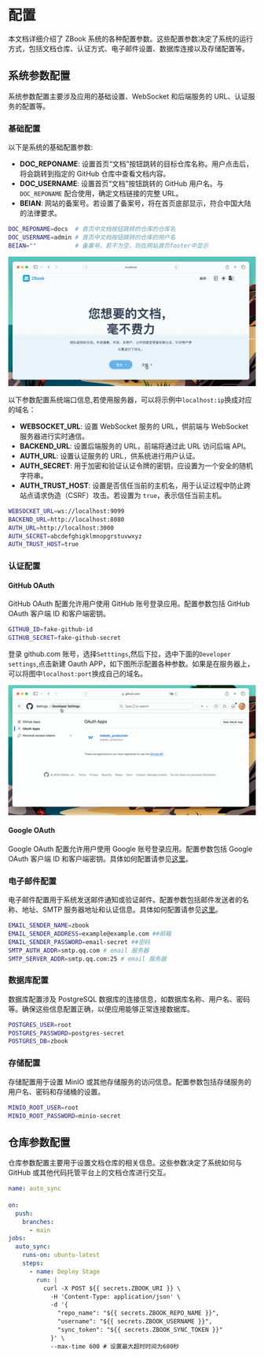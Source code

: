 # 配置

本文档详细介绍了 ZBook 系统的各种配置参数。这些配置参数决定了系统的运行方式，包括文档仓库、认证方式、电子邮件设置、数据库连接以及存储配置等。

## 系统参数配置

系统参数配置主要涉及应用的基础设置、WebSocket 和后端服务的 URL、认证服务的配置等。

### 基础配置

以下是系统的基础配置参数:

- **DOC_REPONAME**: 设置首页“文档”按钮跳转的目标仓库名称。用户点击后，将会跳转到指定的 GitHub 仓库中查看文档内容。
- **DOC_USERNAME**: 设置首页“文档”按钮跳转的 GitHub 用户名。与 `DOC_REPONAME` 配合使用，确定文档链接的完整 URL。
- **BEIAN**: 网站的备案号。若设置了备案号，将在首页底部显示，符合中国大陆的法律要求。

```bash
DOC_REPONAME=docs  # 首页中文档按钮跳转的仓库的仓库名
DOC_USERNAME=admin # 首页中文档按钮跳转的仓库的用户名
BEIAN=""           # 备案号，若不为空，则在网站首页footer中显示
```

![doc](./assets/doc.gif)

以下参数配置系统端口信息,若使用服务器，可以将示例中`localhost:ip`换成对应的域名：

- **WEBSOCKET_URL**: 设置 WebSocket 服务的 URL，供前端与 WebSocket 服务器进行实时通信。
- **BACKEND_URL**: 设置后端服务的 URL，前端将通过此 URL 访问后端 API。
- **AUTH_URL**: 设置认证服务的 URL，供系统进行用户认证。
- **AUTH_SECRET**: 用于加密和验证认证令牌的密钥，应设置为一个安全的随机字符串。
- **AUTH_TRUST_HOST**: 设置是否信任当前的主机名，用于认证过程中防止跨站点请求伪造（CSRF）攻击。若设置为 `true`，表示信任当前主机。

```bash
WEBSOCKET_URL=ws://localhost:9099
BACKEND_URL=http://localhost:8080
AUTH_URL=http://localhost:3000
AUTH_SECRET=abcdefghigklmnopgrstuvwxyz
AUTH_TRUST_HOST=true
```

### 认证配置

#### GitHub OAuth

GitHub OAuth 配置允许用户使用 GitHub 账号登录应用。配置参数包括 GitHub OAuth 客户端 ID 和客户端密钥。

```bash
GITHUB_ID=fake-github-id
GITHUB_SECRET=fake-github-secret
```

登录 github.com 账号，选择`Setttings`,然后下拉，选中下面的`Developer settings`,点击新建 Oauth APP，如下图所示配置各种参数。如果是在服务器上，可以将图中`localhost:port`换成自己的域名。

![oauth_github](./assets/oauth_github.gif)

#### Google OAuth

Google OAuth 配置允许用户使用 Google 账号登录应用。配置参数包括 Google OAuth 客户端 ID 和客户端密钥。具体如何配置请参见[这里](https://medium.com/@tony.infisical/guide-to-using-oauth-2-0-to-access-google-apis-dead94d6866d)。

### 电子邮件配置

电子邮件配置用于系统发送邮件通知或验证邮件。配置参数包括邮件发送者的名称、地址、SMTP 服务器地址和认证信息。具体如何配置请参见[这里](https://mailtrap.io/blog/gmail-smtp/)。

```bash
EMAIL_SENDER_NAME=zbook
EMAIL_SENDER_ADDRESS=example@example.com ##邮箱
EMAIL_SENDER_PASSWORD=email-secret ##密码
SMTP_AUTH_ADDR=smtp.qq.com # email 服务器
SMTP_SERVER_ADDR=smtp.qq.com:25 # email 服务器
```

### 数据库配置

数据库配置涉及 PostgreSQL 数据库的连接信息，如数据库名称、用户名、密码等。确保这些信息配置正确，以便应用能够正常连接数据库。

```bash
POSTGRES_USER=root
POSTGRES_PASSWORD=postgres-secret
POSTGRES_DB=zbook
```

### 存储配置

存储配置用于设置 MinIO 或其他存储服务的访问信息。配置参数包括存储服务的用户名、密码和存储桶的设置。

```bash
MINIO_ROOT_USER=root
MINIO_ROOT_PASSWORD=minio-secret
```

## 仓库参数配置

仓库参数配置主要用于设置文档仓库的相关信息。这些参数决定了系统如何与 GitHub 或其他代码托管平台上的文档仓库进行交互。

```yaml
name: auto_sync

on:
  push:
    branches:
      - main
jobs:
  auto_sync:
    runs-on: ubuntu-latest
    steps:
      - name: Deploy Stage
        run: |
          curl -X POST ${{ secrets.ZBOOK_URI }} \
            -H 'Content-Type: application/json' \
            -d '{
              "repo_name": "${{ secrets.ZBOOK_REPO_NAME }}",
              "username": "${{ secrets.ZBOOK_USERNAME }}",
              "sync_token": "${{ secrets.ZBOOK_SYNC_TOKEN }}"
            }' \
            --max-time 600 # 设置最大超时时间为600秒
```
